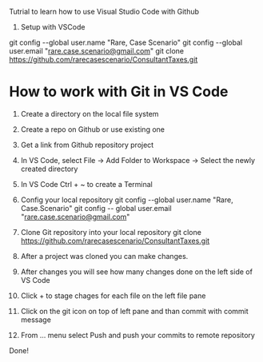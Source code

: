 Tutrial to learn how to use Visual Studio Code with Github

1. Setup with VSCode

git config --global user.name "Rare, Case Scenario"
git config --global user.email "rare.case.scenario@gmail.com"
git clone https://github.com/rarecasescenario/ConsultantTaxes.git


How to work with Git in VS Code
========================================
1. Create a directory on the local file system
2. Create a repo on Github or use existing one
3. Get a link from Github repository project
4. In VS Code, select File -> Add Folder to Workspace -> Select the newly created directory
5. In VS Code Ctrl + ~ to create a Terminal 
6.  Config your local repository
    git config --global user.name "Rare, Case.Scenario"
    git config -- global user.email "rare.case.scenario@gmail.com"
7. Clone Git repository into your local repository
    git clone https://github.com/rarecasescenario/ConsultantTaxes.git

8. After a project was cloned you can make changes.
9. After changes you will see how many changes done on the left side of  VS Code
10. Click + to stage chages for each file on the left file pane
11. Click on the git icon on top of left pane and than commit with commit message
12. From ... menu select Push and push your commits to remote repository

Done!